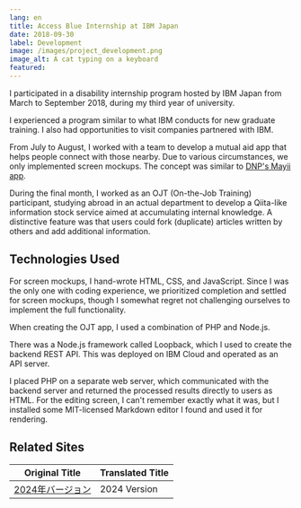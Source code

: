 ```yaml
---
lang: en
title: Access Blue Internship at IBM Japan
date: 2018-09-30
label: Development
image: /images/project_development.png
image_alt: A cat typing on a keyboard
featured:
---
```


I participated in a disability internship program hosted by IBM Japan from March to September 2018, during my third year of university.

I experienced a program similar to what IBM conducts for new graduate training. I also had opportunities to visit companies partnered with IBM.

From July to August, I worked with a team to develop a mutual aid app that helps people connect with those nearby. Due to various circumstances, we only implemented screen mockups. The concept was similar to [DNP's Mayii app](https://mayii.jp/).

During the final month, I worked as an OJT (On-the-Job Training) participant, studying abroad in an actual department to develop a Qiita-like information stock service aimed at accumulating internal knowledge. A distinctive feature was that users could fork (duplicate) articles written by others and add additional information.

## Technologies Used

For screen mockups, I hand-wrote HTML, CSS, and JavaScript. Since I was the only one with coding experience, we prioritized completion and settled for screen mockups, though I somewhat regret not challenging ourselves to implement the full functionality.

When creating the OJT app, I used a combination of PHP and Node.js.

There was a Node.js framework called Loopback, which I used to create the backend REST API. This was deployed on IBM Cloud and operated as an API server.

I placed PHP on a separate web server, which communicated with the backend server and returned the processed results directly to users as HTML. For the editing screen, I can't remember exactly what it was, but I installed some MIT-licensed Markdown editor I found and used it for rendering.

## Related Sites

| Original Title | Translated Title |
|---|---|
| [2024年バージョン](https://www.ibm.com/downloads/cas/ODQLEXEM) | 2024 Version |